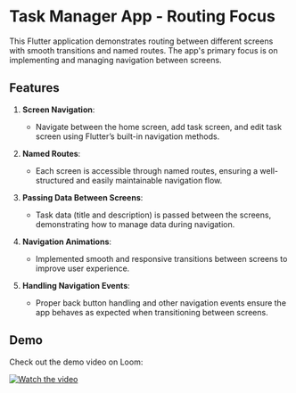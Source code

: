 # Task Manager App - Routing Focus

This Flutter application demonstrates routing between different screens with smooth transitions and named routes. The app's primary focus is on implementing and managing navigation between screens.

## Features

1. **Screen Navigation**:

   - Navigate between the home screen, add task screen, and edit task screen using Flutter’s built-in navigation methods.

2. **Named Routes**:

   - Each screen is accessible through named routes, ensuring a well-structured and easily maintainable navigation flow.

3. **Passing Data Between Screens**:

   - Task data (title and description) is passed between the screens, demonstrating how to manage data during navigation.

4. **Navigation Animations**:

   - Implemented smooth and responsive transitions between screens to improve user experience.

5. **Handling Navigation Events**:
   - Proper back button handling and other navigation events ensure the app behaves as expected when transitioning between screens.

## Demo

Check out the demo video on Loom:

[![Watch the video](https://www.loom.com/embed/9757a3cd5c7540a198fd975b258ad03a)](https://www.loom.com/share/9757a3cd5c7540a198fd975b258ad03a)
